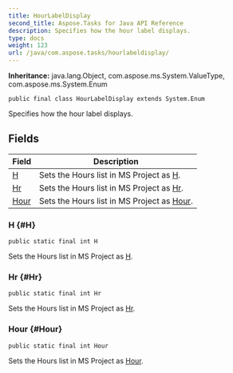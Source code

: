 ```yaml
---
title: HourLabelDisplay
second_title: Aspose.Tasks for Java API Reference
description: Specifies how the hour label displays.
type: docs
weight: 123
url: /java/com.aspose.tasks/hourlabeldisplay/
---
```


**Inheritance:**
java.lang.Object, com.aspose.ms.System.ValueType, com.aspose.ms.System.Enum
```
public final class HourLabelDisplay extends System.Enum
```

Specifies how the hour label displays.
## Fields

| Field | Description |
| --- | --- |
| [H](#H) | Sets the Hours list in MS Project as [H](../../com.aspose.tasks/hourlabeldisplay\#H). |
| [Hr](#Hr) | Sets the Hours list in MS Project as [Hr](../../com.aspose.tasks/hourlabeldisplay\#Hr). |
| [Hour](#Hour) | Sets the Hours list in MS Project as [Hour](../../com.aspose.tasks/hourlabeldisplay\#Hour). |
### H {#H}
```
public static final int H
```


Sets the Hours list in MS Project as [H](../../com.aspose.tasks/hourlabeldisplay\#H).

### Hr {#Hr}
```
public static final int Hr
```


Sets the Hours list in MS Project as [Hr](../../com.aspose.tasks/hourlabeldisplay\#Hr).

### Hour {#Hour}
```
public static final int Hour
```


Sets the Hours list in MS Project as [Hour](../../com.aspose.tasks/hourlabeldisplay\#Hour).

